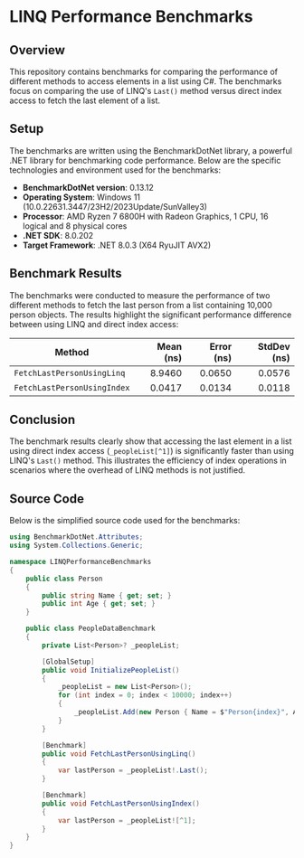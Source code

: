 # LINQ Performance Benchmarks

## Overview
This repository contains benchmarks for comparing the performance of different methods to access elements in a list using C#. The benchmarks focus on comparing the use of LINQ's `Last()` method versus direct index access to fetch the last element of a list.

## Setup
The benchmarks are written using the BenchmarkDotNet library, a powerful .NET library for benchmarking code performance. Below are the specific technologies and environment used for the benchmarks:

- **BenchmarkDotNet version**: 0.13.12
- **Operating System**: Windows 11 (10.0.22631.3447/23H2/2023Update/SunValley3)
- **Processor**: AMD Ryzen 7 6800H with Radeon Graphics, 1 CPU, 16 logical and 8 physical cores
- **.NET SDK**: 8.0.202
- **Target Framework**: .NET 8.0.3 (X64 RyuJIT AVX2)

## Benchmark Results

The benchmarks were conducted to measure the performance of two different methods to fetch the last person from a list containing 10,000 person objects. The results highlight the significant performance difference between using LINQ and direct index access:

| Method                      | Mean (ns) | Error (ns)  | StdDev (ns) |
| --------------------------- | ---------:| -----------:| -----------:|
| `FetchLastPersonUsingLinq`  | 8.9460    | 0.0650      | 0.0576      |
| `FetchLastPersonUsingIndex` | 0.0417    | 0.0134      | 0.0118      |

## Conclusion
The benchmark results clearly show that accessing the last element in a list using direct index access (`_peopleList[^1]`) is significantly faster than using LINQ's `Last()` method. This illustrates the efficiency of index operations in scenarios where the overhead of LINQ methods is not justified.

## Source Code

Below is the simplified source code used for the benchmarks:

```csharp
using BenchmarkDotNet.Attributes;
using System.Collections.Generic;

namespace LINQPerformanceBenchmarks
{
    public class Person
    {
        public string Name { get; set; }
        public int Age { get; set; }
    }

    public class PeopleDataBenchmark
    {
        private List<Person>? _peopleList;

        [GlobalSetup]
        public void InitializePeopleList()
        {
            _peopleList = new List<Person>();
            for (int index = 0; index < 10000; index++)
            {
                _peopleList.Add(new Person { Name = $"Person{index}", Age = index });
            }
        }

        [Benchmark]
        public void FetchLastPersonUsingLinq()
        {
            var lastPerson = _peopleList!.Last();
        }

        [Benchmark]
        public void FetchLastPersonUsingIndex()
        {
            var lastPerson = _peopleList![^1];
        }
    }
}
